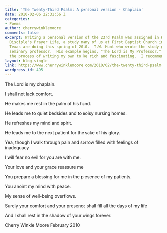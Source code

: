 ```yaml
---
title: 'The Twenty-Third Psalm: A personal version - Chaplain'
date: 2010-02-06 22:31:56 Z
categories:
- Poems
author: cherrywinklemoore
comments: false
excerpt: Writing a personal version of the 23rd Psalm was assigned in Week Three of
  Disciple's Prayer Life, a study many of us at First Baptist Church in College Station,
  Texas are doing this spring of 2010.  T.W. Hunt who wrote the study guide was a
  seminary professor.  His example begins, "The Lord is My Professor."  I have found
  the process of writing my own to be rich and fascinating.  I recommend it to you.
layout: blog-single
link: https://www.cherrywinklemoore.com/2010/02/the-twenty-third-psalm-a-personal-version-chaplain/
wordpress_id: 495
---
```


The Lord is my chaplain.

I shall not lack comfort.

He makes me rest in the palm of his hand.

He leads me to quiet bedsides and to noisy nursing homes.

He refreshes my mind and spirit.

He leads me to the next patient for the sake of his glory.

Yea, though I walk through pain and sorrow filled with feelings of inadequacy

I will fear no evil for you are with me.

Your love and your grace reassure me.

You prepare a blessing for me in the presence of my patients.

You anoint my mind with peace.

My sense of well-being overflows.

Surely your comfort and your presence shall fill all the days of my life

And I shall rest in the shadow of your wings forever.

Cherry Winkle Moore
February 2010
